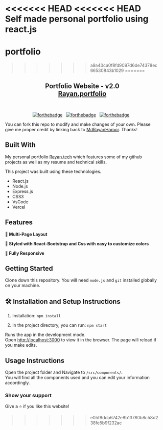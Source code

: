 <<<<<<< HEAD
<<<<<<< HEAD
Self made personal portfolio using react.js
=======
# portfolio
>>>>>>> a9a40ca0f8fd9097d6de74378ec66530843b1029
=======
<h2 align="center">
  Portfolio Website - v2.0<br/>
  <a href="https://portfolio-mdrayan.vercel.app/" target="_blank">Rayan.portfolio</a>
</h2>

<br/>

<center>

[![forthebadge](https://forthebadge.com/images/badges/built-with-love.svg)](https://forthebadge.com) &nbsp;
[![forthebadge](https://forthebadge.com/images/badges/made-with-javascript.svg)](https://forthebadge.com) &nbsp;
[![forthebadge](https://forthebadge.com/images/badges/open-source.svg)](https://forthebadge.com) &nbsp;

</center>


You can fork this repo to modify and make changes of your own. Please give me proper credit by linking back to [MdRayanHaroor](https://github.com/MdRayanHaroor/portfolio). Thanks!

## Built With

My personal portfolio <a href="https://portfolio-mdrayan.vercel.app/" target="_blank">Rayan.tech</a> which features some of my github projects as well as my resume and technical skills.<br/>

This project was built using these technologies.

- React.js
- Node.js
- Express.js
- CSS3
- VsCode
- Vercel

## Features

**📖 Multi-Page Layout**

**🎨 Styled with React-Bootstrap and Css with easy to customize colors**

**📱 Fully Responsive**

## Getting Started

Clone down this repository. You will need `node.js` and `git` installed globally on your machine.

## 🛠 Installation and Setup Instructions

1. Installation: `npm install`

2. In the project directory, you can run: `npm start`

Runs the app in the development mode.\
Open [http://localhost:3000](http://localhost:3000) to view it in the browser.
The page will reload if you make edits.

## Usage Instructions

Open the project folder and Navigate to `/src/components/`. <br/>
You will find all the components used and you can edit your information accordingly.

### Show your support

Give a ⭐ if you like this website!
>>>>>>> e05f8dda6742e8b13780b8c58d238fe5b9f232ac
